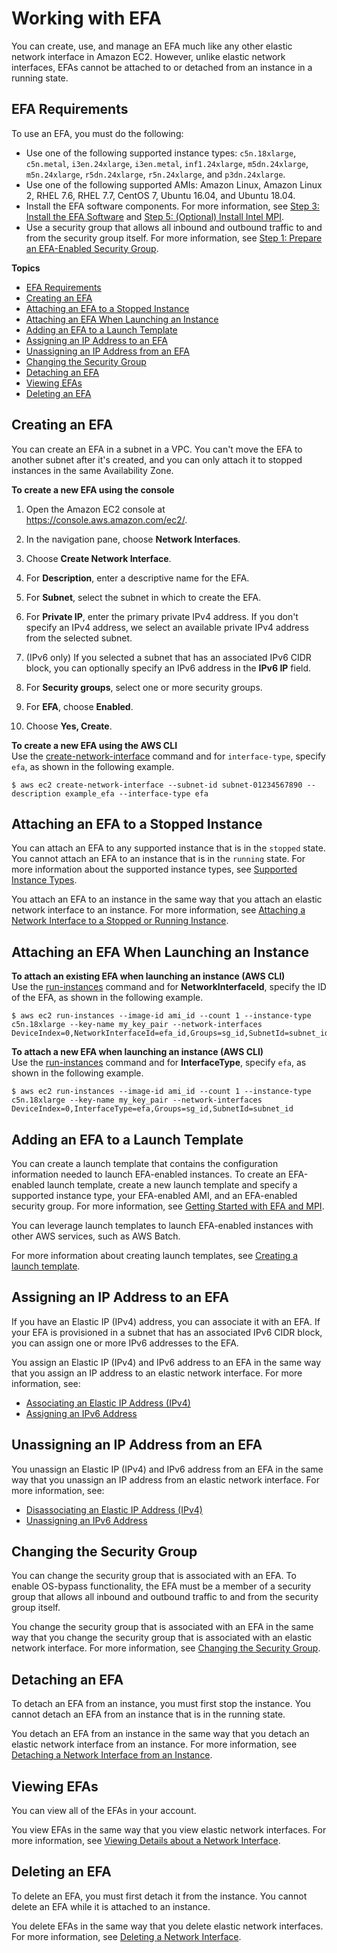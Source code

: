 # Working with EFA<a name="efa-working-with"></a>

You can create, use, and manage an EFA much like any other elastic network interface in Amazon EC2\. However, unlike elastic network interfaces, EFAs cannot be attached to or detached from an instance in a running state\.

## EFA Requirements<a name="efa-reqs"></a>

To use an EFA, you must do the following:
+ Use one of the following supported instance types: `c5n.18xlarge`, `c5n.metal`, `i3en.24xlarge`, `i3en.metal`, `inf1.24xlarge`, `m5dn.24xlarge`, `m5n.24xlarge`, `r5dn.24xlarge`, `r5n.24xlarge`, and `p3dn.24xlarge`\.
+ Use one of the following supported AMIs: Amazon Linux, Amazon Linux 2, RHEL 7\.6, RHEL 7\.7, CentOS 7, Ubuntu 16\.04, and Ubuntu 18\.04\.
+ Install the EFA software components\. For more information, see [Step 3: Install the EFA Software](efa-start.md#efa-start-enable) and [Step 5: \(Optional\) Install Intel MPI](efa-start.md#efa-start-impi)\.
+ Use a security group that allows all inbound and outbound traffic to and from the security group itself\. For more information, see [Step 1: Prepare an EFA\-Enabled Security Group](efa-start.md#efa-start-security)\.

**Topics**
+ [EFA Requirements](#efa-reqs)
+ [Creating an EFA](#efa-create)
+ [Attaching an EFA to a Stopped Instance](#efa-attach)
+ [Attaching an EFA When Launching an Instance](#efa-launch)
+ [Adding an EFA to a Launch Template](#efa-launch-template)
+ [Assigning an IP Address to an EFA](#efa-ip-assign)
+ [Unassigning an IP Address from an EFA](#efa-ip-unassign)
+ [Changing the Security Group](#efa-security)
+ [Detaching an EFA](#efa-detach)
+ [Viewing EFAs](#efa-view)
+ [Deleting an EFA](#efa-delete)

## Creating an EFA<a name="efa-create"></a>

You can create an EFA in a subnet in a VPC\. You can't move the EFA to another subnet after it's created, and you can only attach it to stopped instances in the same Availability Zone\.

**To create a new EFA using the console**

1. Open the Amazon EC2 console at [https://console\.aws\.amazon\.com/ec2/](https://console.aws.amazon.com/ec2/)\.

1. In the navigation pane, choose **Network Interfaces**\.

1. Choose **Create Network Interface**\.

1. For **Description**, enter a descriptive name for the EFA\.

1. For **Subnet**, select the subnet in which to create the EFA\.

1. For **Private IP**, enter the primary private IPv4 address\. If you don't specify an IPv4 address, we select an available private IPv4 address from the selected subnet\.

1. \(IPv6 only\) If you selected a subnet that has an associated IPv6 CIDR block, you can optionally specify an IPv6 address in the **IPv6 IP** field\.

1. For **Security groups**, select one or more security groups\.

1. For **EFA**, choose **Enabled**\.

1. Choose **Yes, Create**\.

**To create a new EFA using the AWS CLI**  
Use the [create\-network\-interface](https://docs.aws.amazon.com/cli/latest/reference/ec2/create-network-interface.html) command and for `interface-type`, specify `efa`, as shown in the following example\.

```
$ aws ec2 create-network-interface --subnet-id subnet-01234567890 --description example_efa --interface-type efa
```

## Attaching an EFA to a Stopped Instance<a name="efa-attach"></a>

You can attach an EFA to any supported instance that is in the `stopped` state\. You cannot attach an EFA to an instance that is in the `running` state\. For more information about the supported instance types, see [Supported Instance Types](efa.md#efa-instance-types)\.

You attach an EFA to an instance in the same way that you attach an elastic network interface to an instance\. For more information, see [Attaching a Network Interface to a Stopped or Running Instance](using-eni.md#attach_eni_running_stopped)\.

## Attaching an EFA When Launching an Instance<a name="efa-launch"></a>

**To attach an existing EFA when launching an instance \(AWS CLI\)**  
Use the [run\-instances](https://docs.aws.amazon.com/cli/latest/reference/ec2/run-instances.html) command and for **NetworkInterfaceId**, specify the ID of the EFA, as shown in the following example\.

```
$ aws ec2 run-instances --image-id ami_id --count 1 --instance-type c5n.18xlarge --key-name my_key_pair --network-interfaces DeviceIndex=0,NetworkInterfaceId=efa_id,Groups=sg_id,SubnetId=subnet_id
```

**To attach a new EFA when launching an instance \(AWS CLI\)**  
Use the [run\-instances](https://docs.aws.amazon.com/cli/latest/reference/ec2/run-instances.html) command and for **InterfaceType**, specify `efa`, as shown in the following example\.

```
$ aws ec2 run-instances --image-id ami_id --count 1 --instance-type c5n.18xlarge --key-name my_key_pair --network-interfaces DeviceIndex=0,InterfaceType=efa,Groups=sg_id,SubnetId=subnet_id
```

## Adding an EFA to a Launch Template<a name="efa-launch-template"></a>

You can create a launch template that contains the configuration information needed to launch EFA\-enabled instances\. To create an EFA\-enabled launch template, create a new launch template and specify a supported instance type, your EFA\-enabled AMI, and an EFA\-enabled security group\. For more information, see [Getting Started with EFA and MPI](efa-start.md)\.

You can leverage launch templates to launch EFA\-enabled instances with other AWS services, such as AWS Batch\.

For more information about creating launch templates, see [Creating a launch template](ec2-launch-templates.md#create-launch-template)\.

## Assigning an IP Address to an EFA<a name="efa-ip-assign"></a>

If you have an Elastic IP \(IPv4\) address, you can associate it with an EFA\. If your EFA is provisioned in a subnet that has an associated IPv6 CIDR block, you can assign one or more IPv6 addresses to the EFA\.

You assign an Elastic IP \(IPv4\) and IPv6 address to an EFA in the same way that you assign an IP address to an elastic network interface\. For more information, see:
+ [Associating an Elastic IP Address \(IPv4\)](using-eni.md#associate_eip)
+ [Assigning an IPv6 Address](using-eni.md#eni-assign-ipv6)

## Unassigning an IP Address from an EFA<a name="efa-ip-unassign"></a>

You unassign an Elastic IP \(IPv4\) and IPv6 address from an EFA in the same way that you unassign an IP address from an elastic network interface\. For more information, see:
+ [Disassociating an Elastic IP Address \(IPv4\)](using-eni.md#disassociate_eip)
+ [Unassigning an IPv6 Address](using-eni.md#eni-unassign-ipv6)

## Changing the Security Group<a name="efa-security"></a>

 You can change the security group that is associated with an EFA\. To enable OS\-bypass functionality, the EFA must be a member of a security group that allows all inbound and outbound traffic to and from the security group itself\.

You change the security group that is associated with an EFA in the same way that you change the security group that is associated with an elastic network interface\. For more information, see [Changing the Security Group](using-eni.md#eni_security_group)\.

## Detaching an EFA<a name="efa-detach"></a>

To detach an EFA from an instance, you must first stop the instance\. You cannot detach an EFA from an instance that is in the running state\.

You detach an EFA from an instance in the same way that you detach an elastic network interface from an instance\. For more information, see [Detaching a Network Interface from an Instance](using-eni.md#detach_eni)\.

## Viewing EFAs<a name="efa-view"></a>

You can view all of the EFAs in your account\.

You view EFAs in the same way that you view elastic network interfaces\. For more information, see [Viewing Details about a Network Interface](using-eni.md#view_eni_details)\.

## Deleting an EFA<a name="efa-delete"></a>

To delete an EFA, you must first detach it from the instance\. You cannot delete an EFA while it is attached to an instance\.

You delete EFAs in the same way that you delete elastic network interfaces\. For more information, see [Deleting a Network Interface](using-eni.md#delete_eni)\.